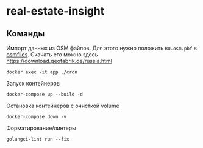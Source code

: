 # real-estate-insight

## Команды

Импорт данных из OSM файлов. Для этого нужно положить `RU.osm.pbf` в [osmfiles](osmfiles). Скачать его можно здесь https://download.geofabrik.de/russia.html
```shell
docker exec -it app ./cron
```

Запуск контейнеров
```shell
docker-compose up --build -d
```

Остановка контейнеров с очисткой volume
```shell
docker-compose down -v
```

Форматирование/линтеры
```shell
golangci-lint run --fix
```